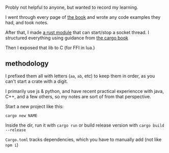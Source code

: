  Probly not helpful to anyone, but wanted to record my learning.

I went through every page of [the book](https://doc.rust-lang.org/book/) and wrote any code examples they had, and took notes.

After that, I made [a rust module](https://dev.to/ghost/rust-project-structure-example-step-by-step-3ee) that can start/stop a socket thread. I structured everything using guidance from [the cargo book](https://doc.rust-lang.org/cargo/guide/)

Then I exposed that lib to C (for FFI in lua.)

## methodology

I prefixed them all with letters (`aa`, `ab`, etc) to keep them in order, as you can't start a crate with a digit.

I primarily use js & python, and have recent practical experiencce with java, C++, and a few others, so my notes are sort of from that perspective.

Start a new project like this:

```
cargo new NAME
```

Inside the dir, run it with `cargo run` or build release version with `cargo build --release`

`Cargo.toml` tracks dependencies, which you have to manually add (not like `npm i`)

